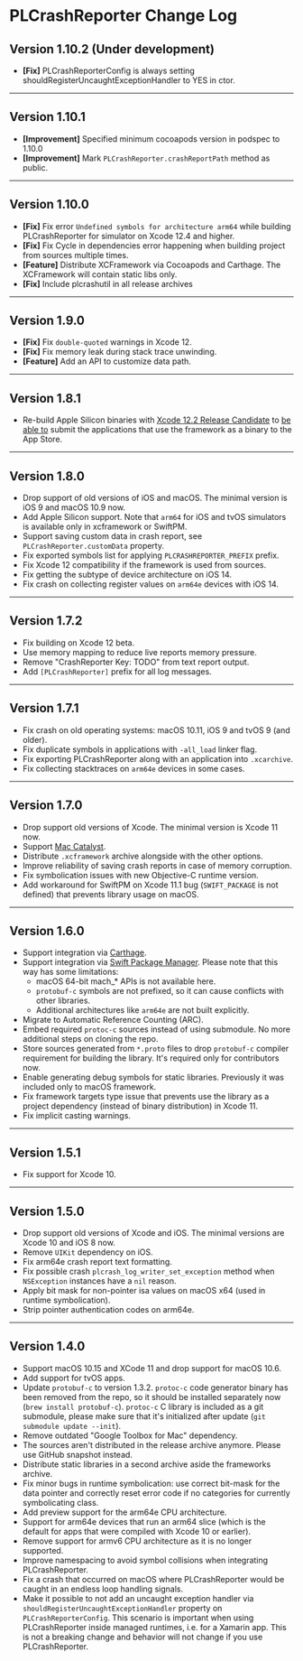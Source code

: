 # PLCrashReporter Change Log

## Version 1.10.2 (Under development)

* **[Fix]** PLCrashReporterConfig is always setting shouldRegisterUncaughtExceptionHandler to YES in ctor.

___

## Version 1.10.1

* **[Improvement]** Specified minimum cocoapods version in podspec to 1.10.0
* **[Improvement]** Mark `PLCrashReporter.crashReportPath` method as public.

___

## Version 1.10.0

* **[Fix]** Fix error `Undefined symbols for architecture arm64` while building PLCrashReporter for simulator on Xcode 12.4 and higher.
* **[Fix]** Fix Cycle in dependencies error happening when building project from sources multiple times.
* **[Feature]** Distribute XCFramework via Cocoapods and Carthage. The XCFramework will contain static libs only.
* **[Fix]** Include plcrashutil in all release archives

___

## Version 1.9.0

* **[Fix]** Fix `double-quoted` warnings in Xcode 12.
* **[Fix]** Fix memory leak during stack trace unwinding.
* **[Feature]** Add an API to customize data path.

___

## Version 1.8.1

* Re-build Apple Silicon binaries with [Xcode 12.2 Release Candidate](https://developer.apple.com/news/releases/?id=11052020h) to [be able to](https://developer.apple.com/news/releases/?id=11052020i) submit the applications that use the framework as a binary to the App Store.

___

## Version 1.8.0

* Drop support of old versions of iOS and macOS. The minimal version is iOS 9 and macOS 10.9 now.
* Add Apple Silicon support. Note that `arm64` for iOS and tvOS simulators is available only in xcframework or SwiftPM.
* Support saving custom data in crash report, see `PLCrashReporter.customData` property.
* Fix exported symbols list for applying `PLCRASHREPORTER_PREFIX` prefix.
* Fix Xcode 12 compatibility if the framework is used from sources.
* Fix getting the subtype of device architecture on iOS 14.
* Fix crash on collecting register values on `arm64e` devices with iOS 14.

___

## Version 1.7.2

* Fix building on Xcode 12 beta.
* Use memory mapping to reduce live reports memory pressure.
* Remove "CrashReporter Key: TODO" from text report output.
* Add `[PLCrashReporter]` prefix for all log messages.

___

## Version 1.7.1

* Fix crash on old operating systems: macOS 10.11, iOS 9 and tvOS 9 (and older).
* Fix duplicate symbols in applications with `-all_load` linker flag.
* Fix exporting PLCrashReporter along with an application into `.xcarchive`.
* Fix collecting stacktraces on `arm64e` devices in some cases.

___

## Version 1.7.0

* Drop support old versions of Xcode. The minimal version is Xcode 11 now.
* Support [Mac Catalyst](https://developer.apple.com/mac-catalyst/).
* Distribute `.xcframework` archive alongside with the other options.
* Improve reliability of saving crash reports in case of memory corruption.
* Fix symbolication issues with new Objective-C runtime version.
* Add workaround for SwiftPM on Xcode 11.1 bug (`SWIFT_PACKAGE` is not defined) that prevents library usage on macOS.

___

## Version 1.6.0

* Support integration via [Carthage](https://github.com/Carthage/Carthage).
* Support integration via [Swift Package Manager](https://swift.org/package-manager). Please note that this way has some limitations:
  * macOS 64-bit mach_* APIs is not available here.
  * `protobuf-c` symbols are not prefixed, so it can cause conflicts with other libraries.
  * Additional architectures like `arm64e` are not built explicitly.
* Migrate to Automatic Reference Counting (ARC).
* Embed required `protoc-c` sources instead of using submodule. No more additional steps on cloning the repo.
* Store sources generated from `*.proto` files to drop `protobuf-c` compiler requirement for building the library. It's required only for contributors now.
* Enable generating debug symbols for static libraries. Previously it was included only to macOS framework.
* Fix framework targets type issue that prevents use the library as a project dependency (instead of binary distribution) in Xcode 11.
* Fix implicit casting warnings.

___

## Version 1.5.1

* Fix support for Xcode 10.

___

## Version 1.5.0

* Drop support old versions of Xcode and iOS. The minimal versions are Xcode 10 and iOS 8 now.
* Remove `UIKit` dependency on iOS.
* Fix arm64e crash report text formatting.
* Fix possible crash `plcrash_log_writer_set_exception` method when `NSException` instances have a `nil` reason.
* Apply bit mask for non-pointer isa values on macOS x64 (used in runtime symbolication).
* Strip pointer authentication codes on arm64e.

___

## Version 1.4.0

* Support macOS 10.15 and XCode 11 and drop support for macOS 10.6.
* Add support for tvOS apps.
* Update `protobuf-c` to version 1.3.2. `protoc-c` code generator binary has been removed from the repo, so it should be installed separately now (`brew install protobuf-c`). `protoc-c` C library is included as a git submodule, please make sure that it's initialized after update (`git submodule update --init`).
* Remove outdated "Google Toolbox for Mac" dependency.
* The sources aren't distributed in the release archive anymore. Please use GitHub snapshot instead.
* Distribute static libraries in a second archive aside the frameworks archive.
* Fix minor bugs in runtime symbolication: use correct bit-mask for the data pointer and correctly reset error code if no categories for currently symbolicating class.
* Add preview support for the arm64e CPU architecture.
* Support for arm64e devices that run an arm64 slice (which is the default for apps that were compiled with Xcode 10 or earlier).
* Remove support for armv6 CPU architecture as it is no longer supported.
* Improve namespacing to avoid symbol collisions when integrating PLCrashReporter.
* Fix a crash that occurred on macOS where PLCrashReporter would be caught in an endless loop handling signals.
* Make it possible to not add an uncaught exception handler via `shouldRegisterUncaughtExceptionHandler` property on `PLCrashReporterConfig`. This scenario is important when using PLCrashReporter inside managed runtimes, i.e. for a Xamarin app. This is not a breaking change and behavior will not change if you use PLCrashReporter.
